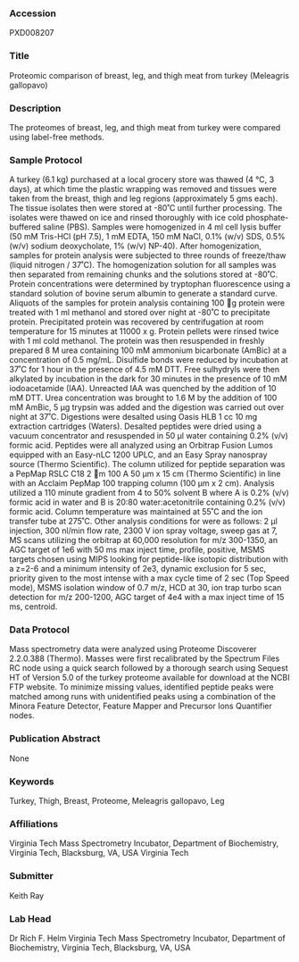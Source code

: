 ### Accession
PXD008207

### Title
Proteomic comparison of breast, leg, and thigh meat from turkey (Meleagris gallopavo)

### Description
The proteomes of breast, leg, and thigh meat from turkey were compared using label-free methods.

### Sample Protocol
A turkey (6.1 kg) purchased at a local grocery store was thawed (4 °C, 3 days), at which time the plastic wrapping was removed and tissues were taken from the breast, thigh and leg regions (approximately 5 gms each).  The tissue isolates then were stored at -80˚C until further processing.  The isolates were thawed on ice and rinsed thoroughly with ice cold phosphate-buffered saline (PBS). Samples were homogenized in 4 ml cell lysis buffer (50 mM Tris-HCl (pH 7.5), 1 mM EDTA, 150 mM NaCl, 0.1% (w/v) SDS, 0.5% (w/v) sodium deoxycholate, 1% (w/v) NP-40).  After homogenization, samples for protein analysis were subjected to three rounds of freeze/thaw (liquid nitrogen / 37˚C).  The homogenization solution for all samples was then separated from remaining chunks and the solutions stored at -80˚C.  Protein concentrations were determined by tryptophan fluorescence  using a standard solution of bovine serum albumin to generate a standard curve. Aliquots of the samples for protein analysis containing 100 g protein were treated with 1 ml methanol and stored over night at -80˚C to precipitate protein.  Precipitated protein was recovered by centrifugation at room temperature for 15 minutes at 11000 x g.  Protein pellets were rinsed twice with 1 ml cold methanol.  The protein was then resuspended in freshly prepared 8 M urea containing 100 mM ammonium bicarbonate (AmBic) at a concentration of 0.5 mg/mL.  Disulfide bonds were reduced by incubation at 37˚C for 1 hour in the presence of 4.5 mM DTT.  Free sulhydryls were then alkylated by incubation in the dark for 30 minutes in the presence of 10 mM iodoacetamide (IAA).  Unreacted IAA was quenched by the addition of 10 mM DTT.  Urea concentration was brought to 1.6 M by the addition of 100 mM AmBic, 5 µg trypsin was added and the digestion was carried out over night at 37˚C.  Digestions were desalted using Oasis HLB 1 cc 10 mg extraction cartridges (Waters).  Desalted peptides were dried using a vacuum concentrator and resuspended in 50 µl water containing 0.2% (v/v) formic acid. Peptides were all analyzed using an Orbitrap Fusion Lumos equipped with an Easy-nLC 1200 UPLC, and an Easy Spray nanospray source (Thermo Scientific).  The column utilized for peptide separation was a PepMap RSLC C18 2 m 100 A 50 µm x 15 cm (Thermo Scientific) in line with an Acclaim PepMap 100 trapping column (100 µm x 2 cm).  Analysis utilized a 110 minute gradient from 4 to 50% solvent B where A is 0.2% (v/v) formic acid in water and B is 20:80 water:acetonitrile containing 0.2% (v/v) formic acid. Column temperature was maintained at 55˚C and the ion transfer tube at 275˚C.  Other analysis conditions for were as follows:  2 µl injection, 300 nl/min flow rate, 2300 V ion spray voltage, sweep gas at 7, MS scans utilizing the orbitrap at 60,000 resolution for m/z 300-1350, an AGC target of 1e6 with 50 ms max inject time, profile, positive, MSMS targets chosen using MIPS looking for peptide-like isotopic distribution with a z=2-6 and a minimum intensity of 2e3, dynamic exclusion for 5 sec, priority given to the most intense with a max cycle time of 2 sec (Top Speed mode), MSMS isolation window of 0.7 m/z, HCD at 30, ion trap turbo scan detection for m/z 200-1200, AGC target of 4e4 with a max inject time of 15 ms, centroid.

### Data Protocol
Mass spectrometry data were analyzed using Proteome Discoverer 2.2.0.388 (Thermo).  Masses were first recalibrated by the Spectrum Files RC node using a quick search followed by a thorough search using Sequest HT of Version 5.0 of the turkey proteome available for download at the NCBI FTP website.  To minimize missing values, identified peptide peaks were matched among runs with unidentified peaks using a combination of the Minora Feature Detector, Feature Mapper and Precursor Ions Quantifier nodes.

### Publication Abstract
None

### Keywords
Turkey, Thigh, Breast, Proteome, Meleagris gallopavo, Leg

### Affiliations
Virginia Tech Mass Spectrometry Incubator, Department of Biochemistry, Virginia Tech, Blacksburg, VA, USA
Virginia Tech

### Submitter
Keith Ray

### Lab Head
Dr Rich F. Helm
Virginia Tech Mass Spectrometry Incubator, Department of Biochemistry, Virginia Tech, Blacksburg, VA, USA


